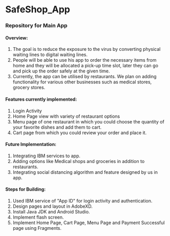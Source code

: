 # SafeShop_App
### Repository for Main App

#### Overview:

1. The goal is to reduce the exposure to the virus by converting physical waiting lines to digital waiting lines.
2. People will be able to use his app to order the necessary items from home and they will be allocated a pick-up time slot, later they can go and pick up the order safely at the given time.
3. Currently, the app can be utilised by restaurants. We plan on adding functionality for various other businesses such as medical stores, grocery stores.

#### Features currently implemented:

1. Login Activity
2. Home Page view with variety of restaurant options
3. Menu page of one restaurant in which you could choose the quantity of your favorite dishes and add them to cart.
4. Cart page from which you could review your order and place it.

#### Future Implementation:

1. Integrating IBM services to app.
2. Adding options like Medical shops and groceries in addition to restaurants.
3. Integrating social distancing algorithm and feature designed by us in app.

#### Steps for Building:

1. Used IBM service of "App ID" for login activity and authentication.
2. Design pages and layout in AdobeXD.
3. Install Java JDK and Android Studio.
4. Implement flash screen.
5. Implement Home Page, Cart Page, Menu Page and Payment Successful page using Fragments.
